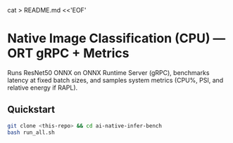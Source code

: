 cat > README.md <<'EOF'
# Native Image Classification (CPU) — ORT gRPC + Metrics

Runs ResNet50 ONNX on ONNX Runtime Server (gRPC), benchmarks latency at fixed
batch sizes, and samples system metrics (CPU%, PSI, and relative energy if RAPL).

## Quickstart
```bash
git clone <this-repo> && cd ai-native-infer-bench
bash run_all.sh
